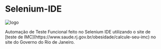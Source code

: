 # Selenium-IDE
![logo](https://www.seleniumhq.org/selenium-ide/img/selenium-ide128.png)
<p></p>
Automação de Teste Funcional feito no Selenium IDE utilizando o site de [teste de IMC](https://www.saude.rj.gov.br/obesidade/calcule-seu-imc)  no site do Governo do Rio de Janeiro.
